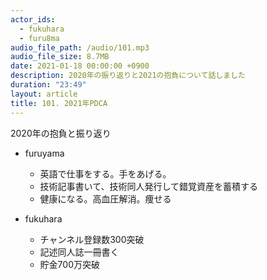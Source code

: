 ```yaml
---
actor_ids:
  - fukuhara
  - furu8ma
audio_file_path: /audio/101.mp3
audio_file_size: 8.7MB
date: 2021-01-18 00:00:00 +0900
description: 2020年の振り返りと2021の抱負について話しました
duration: "23:49"
layout: article
title: 101. 2021年PDCA
---
```


2020年の抱負と振り返り

- furuyama
    - 英語で仕事をする。手をあげる。
    - 技術記事書いて、技術同人発行して錯覚資産を蓄積する
    - 健康になる。高血圧解消。痩せる

- fukuhara
    - チャンネル登録数300突破
    - 記述同人誌一冊書く
    - 貯金700万突破

